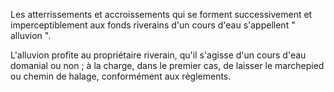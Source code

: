 Les atterrissements et accroissements qui se forment successivement et imperceptiblement aux fonds riverains d'un cours d'eau s'appellent " alluvion ".


L'alluvion profite au propriétaire riverain, qu'il s'agisse d'un cours d'eau domanial ou non ; à la charge, dans le premier cas, de laisser le marchepied ou chemin de halage, conformément aux règlements.

